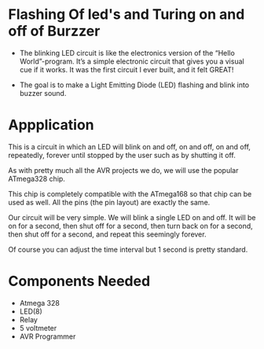 
# Flashing Of led's and Turing on and off of Burzzer


* The blinking LED circuit is like the electronics version of the “Hello World”-program. It’s a simple electronic circuit that gives you a visual cue if it works. It was the first circuit I ever built, and it felt GREAT!

* The goal is to make a Light Emitting Diode (LED) flashing and blink into buzzer sound.

# Appplication 

This is a circuit in which an LED will blink on and off, on and off, on and off, repeatedly, forever until stopped by the user such as by shutting it off.

As with pretty much all the AVR projects we do, we will use the popular ATmega328 chip.

This chip is completely compatible with the ATmega168  so that chip can be used as well. All the pins (the pin layout) are exactly the same.

Our circuit will be very simple. We will blink a single LED on and off. It will be on for a second, then shut off for a second, then turn back on for a second, then shut off for a second, and repeat this seemingly forever.

Of course you can adjust the time interval but 1 second is pretty standard. 


# Components Needed

* Atmega 328
* LED(8)
* Relay
* 5 voltmeter
* AVR Programmer
